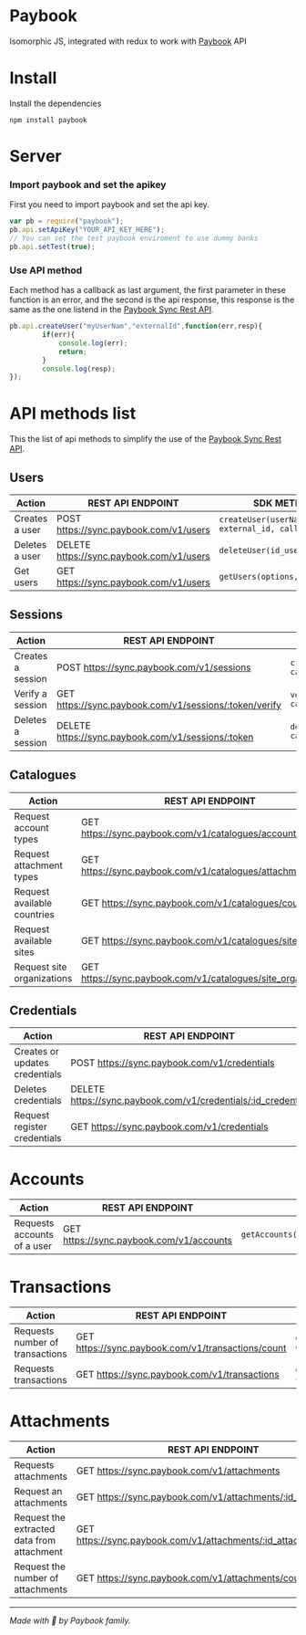 # Paybook

Isomorphic JS, integrated with redux to work with [Paybook](https://www.paybook.com) API

# Install
Install the dependencies
```
npm install paybook
```
# Server

### Import paybook and set the apikey
First you need to import paybook and set the api key.
```js
var pb = require("paybook");
pb.api.setApiKey("YOUR_API_KEY_HERE");
// You can set the test paybook enviroment to use dummy banks
pb.api.setTest(true); 
```
### Use API method
Each method has a callback as last argument, the first parameter in these function is an error, and the second is the api response, this response is the same as the one listend in the [Paybook Sync Rest API](https://www.paybook.com/sync/docs).
````js
pb.api.createUser("myUserNam","externalId",function(err,resp){
		if(err){
			console.log(err); 
			return;
		}
		console.log(resp);
});
````
# API methods list
This the list of api methods to simplify the use of the [Paybook Sync Rest API](https://www.paybook.com/sync/docs).


## Users

| Action         | REST API ENDPOINT                                 | SDK METHOD                                 |
| -------------- | ---------------------------------------- | ------------------------------------ |
| Creates a user | POST https://sync.paybook.com/v1/users   | ```createUser(userName, external_id, callback)```          |
| Deletes a user | DELETE https://sync.paybook.com/v1/users | ```deleteUser(id_user,callback)```|
| Get users      | GET https://sync.paybook.com/v1/users    | ```getUsers(options, callback)```|


## Sessions

| Action         | REST API ENDPOINT                                 | SDK METHOD                                  |
| -------------- | ---------------------------------------- | ------------------------------------ |
| Creates a session | POST https://sync.paybook.com/v1/sessions   | ```createSession(id_user, callback)```          |
| Verify a session | GET https://sync.paybook.com/v1/sessions/:token/verify | ```verifySession(session, callback)```                  |
| Deletes a session     | DELETE https://sync.paybook.com/v1/sessions/:token    | ```deleteSession(session, callback)```|

## Catalogues

| Action         | REST API ENDPOINT                                 | SDK METHOD                                  |
| -------------- | ---------------------------------------- | ------------------------------------ |
| Request account types | GET https://sync.paybook.com/v1/catalogues/account_types   | ```cataloguesAccountTypes(session,callback)```          |
| Request attachment types | GET https://sync.paybook.com/v1/catalogues/attachment_types   | ```cataloguesAttachmentTypes(session,callback)```          |
| Request available countries | GET https://sync.paybook.com/v1/catalogues/countries   | ```cataloguesAccountCountries(session,callback)```          |
| Request available sites | GET https://sync.paybook.com/v1/catalogues/sites   | ```cataloguesSites(session,callback)```          | 
| Request site organizations | GET https://sync.paybook.com/v1/catalogues/site_organizations   | ```cataloguesSiteOrganizations(session,callback)```          |

## Credentials

| Action         | REST API ENDPOINT                                 | SDK METHOD                                  |
| -------------- | ---------------------------------------- | ------------------------------------ |
| Creates or updates credentials | POST https://sync.paybook.com/v1/credentials | ```credentials(token,id_site,credentials_data, callback)```          |
| Deletes credentials | DELETE https://sync.paybook.com/v1/credentials/:id_credential | ```deleteCredentials(token, id_credential, callback)```          |
| Request register credentials | GET https://sync.paybook.com/v1/credentials | ```getCredentials(session, callback)```          |

# Accounts

| Action         | REST API ENDPOINT                                 | SDK METHOD                                  |
| -------------- | ---------------------------------------- | ------------------------------------ |
| Requests accounts of a user | GET https://sync.paybook.com/v1/accounts | ```getAccounts(session,options,callback)```          |

# Transactions

| Action         | REST API ENDPOINT                                 | SDK METHOD                                  |
| -------------- | ---------------------------------------- | ------------------------------------ |
| Requests number of transactions | GET https://sync.paybook.com/v1/transactions/count | ```getTRansactionsCount(session, options, callback)```          |
| Requests transactions | GET https://sync.paybook.com/v1/transactions | ```getTransactions(session,options, callback)```          |

# Attachments

| Action         | REST API ENDPOINT                                 | SDK METHOD                                  |
| -------------- | ---------------------------------------- | ------------------------------------ |
| Requests attachments | GET https://sync.paybook.com/v1/attachments | ```getAttachments(session,options, callback)```          |
| Request an attachments | GET https://sync.paybook.com/v1/attachments/:id_attachment | ```getAttahcment(session,id_attachment, callback)```          |
| Request the extracted data from attachment | GET https://sync.paybook.com/v1/attachments/:id_attachment/extra | ```getAttachmentExtra(session,id_attachment, callback)```          |
| Request the number of attachments | GET https://sync.paybook.com/v1/attachments/counts | ```agetAttachmentCount(session,options, callback)```          |


---
_Made with :blue_heart: by Paybook family._




